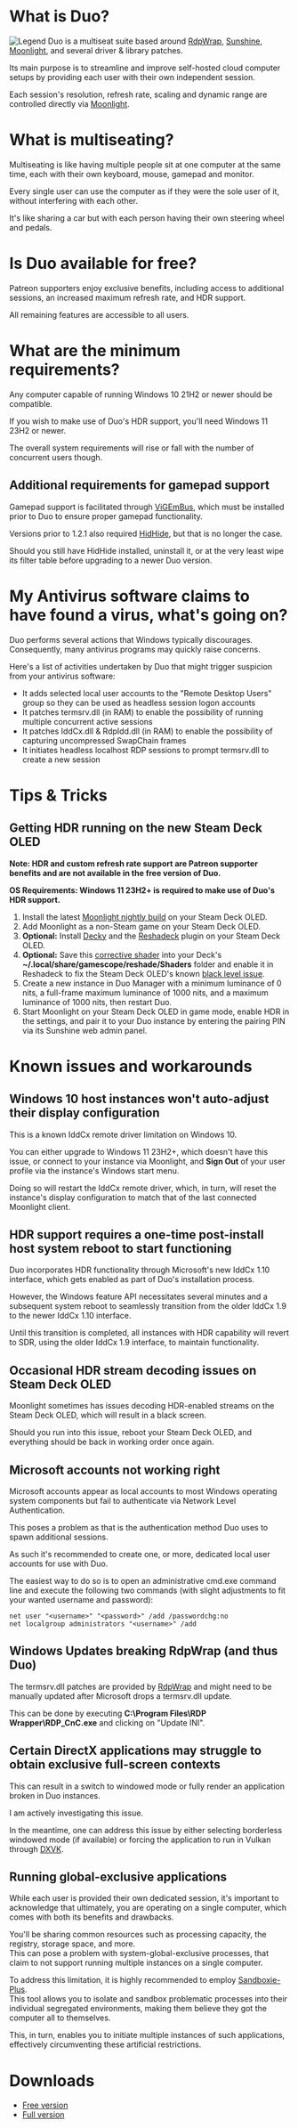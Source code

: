 # What is Duo?
![Legend](Images/Legend.png)
Duo is a multiseat suite based around [RdpWrap](https://github.com/sebaxakerhtc/rdpwrap), [Sunshine](https://github.com/DuoStream/Sunshine), [Moonlight](https://github.com/moonlight-stream), and several driver & library patches.  
  
Its main purpose is to streamline and improve self-hosted cloud computer setups by providing each user with their own independent session.  
  
Each session's resolution, refresh rate, scaling and dynamic range are controlled directly via [Moonlight](https://github.com/moonlight-stream).

# What is multiseating?
Multiseating is like having multiple people sit at one computer at the same time, each with their own keyboard, mouse, gamepad and monitor.  
  
Every single user can use the computer as if they were the sole user of it, without interfering with each other.  
  
It's like sharing a car but with each person having their own steering wheel and pedals.

# Is Duo available for free?
Patreon supporters enjoy exclusive benefits, including access to additional sessions, an increased maximum refresh rate, and HDR support.  
  
All remaining features are accessible to all users.

# What are the minimum requirements?
Any computer capable of running Windows 10 21H2 or newer should be compatible.  
  
If you wish to make use of Duo's HDR support, you'll need Windows 11 23H2 or newer.  
  
The overall system requirements will rise or fall with the number of concurrent users though.

## Additional requirements for gamepad support
Gamepad support is facilitated through [ViGEmBus](https://github.com/nefarius/ViGEmBus/releases/latest), which must be installed prior to Duo to ensure proper gamepad functionality.  
  
Versions prior to 1.2.1 also required [HidHide](https://github.com/nefarius/HidHide/releases/latest), but that is no longer the case.  
  
Should you still have HidHide installed, uninstall it, or at the very least wipe its filter table before upgrading to a newer Duo version.

# My Antivirus software claims to have found a virus, what's going on?
Duo performs several actions that Windows typically discourages.  
Consequently, many antivirus programs may quickly raise concerns.  
  
Here's a list of activities undertaken by Duo that might trigger suspicion from your antivirus software:
- It adds selected local user accounts to the "Remote Desktop Users" group so they can be used as headless session logon accounts
- It patches termsrv.dll (in RAM) to enable the possibility of running multiple concurrent active sessions
- It patches IddCx.dll & RdpIdd.dll (in RAM) to enable the possibility of capturing uncompressed SwapChain frames
- It initiates headless localhost RDP sessions to prompt termsrv.dll to create a new session

# Tips & Tricks

## Getting HDR running on the new Steam Deck OLED
**Note: HDR and custom refresh rate support are Patreon supporter benefits and are not available in the free version of Duo.**

**OS Requirements: Windows 11 23H2+ is required to make use of Duo's HDR support.**

1. Install the latest [Moonlight nightly build](https://github.com/FrogTheFrog/com.moonlight_stream.Moonlight) on your Steam Deck OLED.
2. Add Moonlight as a non-Steam game on your Steam Deck OLED.
3. **Optional:** Install [Decky](https://github.com/SteamDeckHomebrew/decky-loader) and the [Reshadeck](https://github.com/safijari/Reshadeck) plugin on your Steam Deck OLED.
4. **Optional:** Save this [corrective shader](https://github.com/DuoStream/Duo/raw/main/Files/SteamOS/ImageAdjustment.fx) into your Deck's **~/.local/share/gamescope/reshade/Shaders** folder and enable it in Reshadeck to fix the Steam Deck OLED's known [black level issue](https://github.com/moonlight-stream/moonlight-qt/issues/1117).
5. Create a new instance in Duo Manager with a minimum luminance of 0 nits, a full-frame maximum luminance of 1000 nits, and a maximum luminance of 1000 nits, then restart Duo.
6. Start Moonlight on your Steam Deck OLED in game mode, enable HDR in the settings, and pair it to your Duo instance by entering the pairing PIN via its Sunshine web admin panel.

# Known issues and workarounds

## Windows 10 host instances won't auto-adjust their display configuration
This is a known IddCx remote driver limitation on Windows 10.  
  
You can either upgrade to Windows 11 23H2+, which doesn't have this issue, or connect to your instance via Moonlight, and **Sign Out** of your user profile via the instance's Windows start menu.  
  
Doing so will restart the IddCx remote driver, which, in turn, will reset the instance's display configuration to match that of the last connected Moonlight client.

## HDR support requires a one-time post-install host system reboot to start functioning
Duo incorporates HDR functionality through Microsoft's new IddCx 1.10 interface, which gets enabled as part of Duo's installation process.  
  
However, the Windows feature API necessitates several minutes and a subsequent system reboot to seamlessly transition from the older IddCx 1.9 to the newer IddCx 1.10 interface.  
  
Until this transition is completed, all instances with HDR capability will revert to SDR, using the older IddCx 1.9 interface, to maintain functionality.

## Occasional HDR stream decoding issues on Steam Deck OLED
Moonlight sometimes has issues decoding HDR-enabled streams on the Steam Deck OLED, which will result in a black screen.  
  
Should you run into this issue, reboot your Steam Deck OLED, and everything should be back in working order once again.

## Microsoft accounts not working right
Microsoft accounts appear as local accounts to most Windows operating system components but fail to authenticate via Network Level Authentication.  
  
This poses a problem as that is the authentication method Duo uses to spawn additional sessions.  
  
As such it's recommended to create one, or more, dedicated local user accounts for use with Duo.  
  
The easiest way to do so is to open an administrative cmd.exe command line and execute the following two commands (with slight adjustments to fit your wanted username and password):

```
net user "<username>" "<password>" /add /passwordchg:no
net localgroup administrators "<username>" /add
```

## Windows Updates breaking RdpWrap (and thus Duo)
The termsrv.dll patches are provided by [RdpWrap](https://github.com/sebaxakerhtc/rdpwrap) and might need to be manually updated after Microsoft drops a termsrv.dll update.  
  
This can be done by executing **C:\\Program Files\\RDP Wrapper\\RDP\_CnC.exe** and clicking on "Update INI".  

## Certain DirectX applications may struggle to obtain exclusive full-screen contexts
This can result in a switch to windowed mode or fully render an application broken in Duo instances.  
  
I am actively investigating this issue.  
  
In the meantime, one can address this issue by either selecting borderless windowed mode (if available) or forcing the application to run in Vulkan through [DXVK](https://github.com/doitsujin/dxvk).

## Running global-exclusive applications
While each user is provided their own dedicated session, it's important to acknowledge that ultimately, you are operating on a single computer, which comes with both its benefits and drawbacks.  
  
You'll be sharing common resources such as processing capacity, the registry, storage space, and more.  
This can pose a problem with system-global-exclusive processes, that claim to not support running multiple instances on a single computer.  
  
To address this limitation, it is highly recommended to employ [Sandboxie-Plus](https://github.com/sandboxie-plus/Sandboxie/releases/latest).  
This tool allows you to isolate and sandbox problematic processes into their individual segregated environments, making them believe they got the computer all to themselves.  
  
This, in turn, enables you to initiate multiple instances of such applications, effectively circumventing these artificial restrictions.

# Downloads
- [Free version](https://github.com/DuoStream/Duo/raw/main/Duo.exe)
- [Full version](https://www.patreon.com/posts/duo-1-pc-users-89568993)
